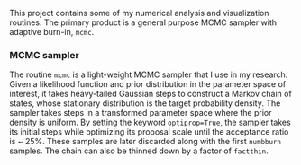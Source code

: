 This project contains some of my numerical analysis and visualization routines. The primary product is a general purpose MCMC sampler with adaptive burn-in, `mcmc`.

### MCMC sampler
The routine `mcmc` is a light-weight MCMC sampler that I use in my research. Given a likelihood function and prior distribution in the parameter space of interest, it takes heavy-tailed Gaussian steps to construct a Markov chain of states, whose stationary distribution is the target probability density. The sampler takes steps in a transformed parameter space where the prior density is uniform. By setting the keyword `optiprop=True`, the sampler takes its initial steps while optimizing its proposal scale until the acceptance ratio is ~ 25%. These samples are later discarded along with the first `numbburn` samples. The chain can also be thinned down by a factor of `factthin`. 
